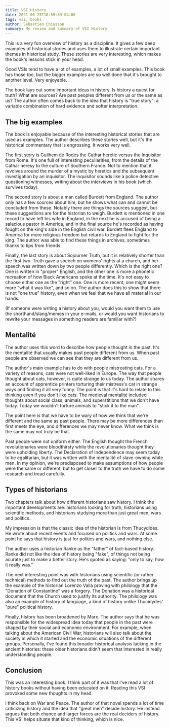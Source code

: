 ```yaml
---
title: VSI History
date: 2021-06-25T16:59:39-04:00
tags: vsi, books
author: Sebastien Chiasson
summary: My review and summary of VSI History
---
```


This is a very fun overview of history as a discipline. It gives a few deep examples of historical stories and uses them to illustrate certain important themes in historical study. These stories are very interesting, which makes the book's lessons stick in your head.

Good VSIs tend to have a lot of examples, a lot of small examples. This book has those too, but the bigger examples are so well done that it's brought to another level. Very enjoyable.

The book lays out some important ideas in history. Is history a quest for truth? What are sources? Are past peoples different from us or the same as us? The author often comes back to the idea that history is "true story": a variable combination of hard evidence and softer interpretation.

## The big examples

The book is enjoyable because of the interesting historical stories that are used as examples. The author describes these stories well, but it's the historical commentary that is engrossing. It works very well.

The first story is Guilhem de Rodes the Cathar heretic versus the Inquisitor from Rome. It's one full of interesting peculiarities, from the details of the Cathar heresy to the culture of Southern France. Not to mention that it revolves around the murder of a mystic by heretics and the subsequent investigation by an inquisitor. The inquisitor sounds like a police detective questioning witnesses, writing about the interviews in his book (which survives today).

The second story is about a man called Burdett from England. The author only has a few sources about him, but he shows what can and cannot be concluded from these. Notably there are things the sources suggest, but these suggestions are for the historian to weigh. Burdett is mentioned in one record to have left his wife in England, in the next he is accused of being a salacious pastor in America, and in the final source he's recorded as having fought on the king's side in the English civil war. Burdett flees England to America for more religious freedom but returns to England to fight for the king. The author was able to find these things in archives, sometimes thanks to tips from friends.

Finally, the last story is about Sojourner Truth, but it is relatively shorter than the first two. Truth gave a speech on womens' rights at a church, and her speech was written down by two people differently. Which is the right one? One is written in "proper" English, and the other one is more a phonetic recreation of how Black Americans spoke at the time. It's not easy to choose either one as the "right" one. One is more recent, one might seem more "what it was like", and so on. The author does this to show that there is not "one true" history, even when we feel that we have all material in our hands.

(If someone were writing a history about you, would you want them to use the shorthand/slang/memes in your e-mails, or would you want historians to rewrite your messages in something readers are familiar with?)

## Mentalité

The author uses this word to describe how people thought in the past. It's the mentalité that usually makes past people different from us. When past people are observed we can see that they are different from us.

The author's main example has to do with people mistreating cats. For a variety of reasons, cats were not well-liked in Europe. The way that people thought about cats, however, is quite strange to us today. The author shares an account of apprentice printers torturing their mistress's cat in strange ways and finding it all very funny. The point is that it's hard to relate to this thinking even if you don't like cats. The medieval mentalité included thoughts about social class, animals, and superstitions that we don't have today. Today we wouldn't torture animals to "stick it to the man".

The point here is that we have to be wary of how we think that we're different and the same as past people. There may be more differences than first meets the eye, and differences we may never know. What we think is the same may not truly be that.

Past people were not uniform either. The English thought the French revolutionaries were bloodthirsty while the revolutionaries thought they were upholding liberty. The Declaration of Independence may seem today to be egalitarian, but it was written with the mentalité of slave-owning white men. In my opinion, we're predisposed to make assumptions of how people were the same or different, but to get closer to the truth we have to do some research and tread carefully.

## Types of historians

Two chapters talk about how different historians saw history. I think the important developments are: historians looking for truth, historians using scientific methods, and historians studying more than just great men, wars and politics.

My impression is that the classic idea of the historian is from Thucydides. He wrote about recent events and focused on politics and wars. At some point he says that history is just for politics and wars, and nothing else.

The author uses a historian Ranke as the "father" of fact-based history. Ranke did not like the idea of history being "fake", of things not being acurate just to make a better story. He's quoted as saying: "only to say, how it really was."

The next interesting point was with historians using scientific (or rather technical) methods to find out the truth of the past. The author brings up the example of the historian Lorenzo Valla proving with philology that the "Donation of Constantine" was a forgery. The Donation was a historical document that the Church used to justify its authority. The philology was also an example of history of language, a kind of history unlike Thucidydes' "pure" political history.

Finally, history has been broadened by Marx. The author says that he was responsible for the widespread idea today that people in the past were shaped by their social and economic environment. For example, when talking about the American Civil War, historians will also talk about the society in which it started and the economic situations of the different groups. Personally, I've found this broader historical analysis lacking in the ancient histories: these older historians didn't seem that interested in really understanding people.

## Conclusion

This was an interesting book. I think part of it was that I've read a lot of history books without having been educated on it. Reading this VSI provoked some new thoughts in my head.

I think back on War and Peace. The author of that novel spends a lot of time criticizing history and the idea that "great men" decide history. He instead argues that both chance and larger forces are the real deciders of history. This VSI helps situate that kind of thinking, which is nice.
